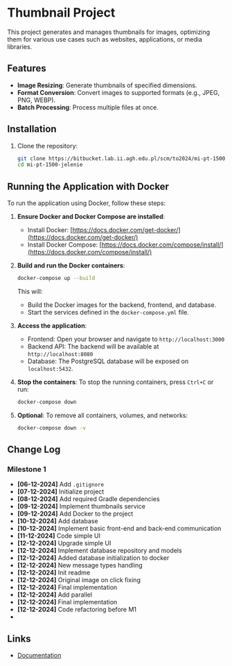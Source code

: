 # Thumbnail Project

This project generates and manages thumbnails for images, optimizing them for various use cases such as websites, applications, or media libraries.

## Features

- **Image Resizing**: Generate thumbnails of specified dimensions.
- **Format Conversion**: Convert images to supported formats (e.g., JPEG, PNG, WEBP).
- **Batch Processing**: Process multiple files at once.

## Installation

1. Clone the repository:
   ```bash
   git clone https://bitbucket.lab.ii.agh.edu.pl/scm/to2024/mi-pt-1500-jelenie.git
   cd mi-pt-1500-jelenie
   ```

## Running the Application with Docker

To run the application using Docker, follow these steps:

1. **Ensure Docker and Docker Compose are installed**:
   - Install Docker: [https://docs.docker.com/get-docker/](https://docs.docker.com/get-docker/)
   - Install Docker Compose: [https://docs.docker.com/compose/install/](https://docs.docker.com/compose/install/)

2. **Build and run the Docker containers**:
   ```bash
   docker-compose up --build
   ```

   This will:
   - Build the Docker images for the backend, frontend, and database.
   - Start the services defined in the `docker-compose.yml` file.

3. **Access the application**:
   - Frontend: Open your browser and navigate to `http://localhost:3000`
   - Backend API: The backend will be available at `http://localhost:8080`
   - Database: The PostgreSQL database will be exposed on `localhost:5432`.

4. **Stop the containers**:
   To stop the running containers, press `Ctrl+C` or run:
   ```bash
   docker-compose down
   ```

5. **Optional**: To remove all containers, volumes, and networks:
   ```bash
   docker-compose down -v
   ```

## Change Log

### Milestone 1

- **[06-12-2024]** Add `.gitignore`
- **[07-12-2024]** Initialize project
- **[08-12-2024]** Add required Gradle dependencies
- **[09-12-2024]** Implement thumbnails service
- **[09-12-2024]** Add Docker to the project
- **[10-12-2024]** Add database
- **[10-12-2024]** Implement basic front-end and back-end communication
- **[11-12-2024]** Code simple UI
- **[12-12-2024]** Upgrade simple UI
- **[12-12-2024]** Implement database repository and models
- **[12-12-2024]** Added database initialization to docker
- **[12-12-2024]** New message types handling
- **[12-12-2024]** Init readme
- **[12-12-2024]** Original image on click fixing
- **[12-12-2024]** Final implementation
- **[12-12-2024]** Add parallel
- **[12-12-2024]** Final implementation
- **[12-12-2024]** Code refactoring before M1
- 
## Links
- [Documentation](https://lucid.app/lucidchart/d1242d14-599a-4b54-be8e-1b0afc12c6f4/edit?viewport_loc=9882%2C-418%2C14033%2C6586%2C0_0&invitationId=inv_491730a8-bb13-4598-88fb-191e7f3f69cd)

